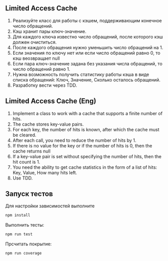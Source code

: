 ## Limited Access Cache
1. Реализуйте класс для работы с кэшем, поддерживающим конечное число обращений.
2. Кэш хранит пары ключ-значение.
3. Для каждого ключа известно число обращений, после которого кэш должен очиститься.
4. После каждого обращения нужно уменьшить число обращений на 1.
5. Если значения по ключу нет или если число обращений равно 0, то кэш веозвращает null
6. Если пара ключ-значение задана без указания числа обращений, то число обращений равно 1.
7. Нужна возможность получить статистику работы кэша в виде списка обращений:
Ключ, Значение, Сколько осталось обращений.
8. Разработку вести через TDD. 

## Limited Access Cache (Eng)
1. Implement a class to work with a cache that supports a finite number of hits.
2. The cache stores key-value pairs.
3. For each key, the number of hits is known, after which the cache must be cleared.
4. After each call, you need to reduce the number of hits by 1.
5. If there is no value for the key or if the number of hits is 0, then the cache returns null
6. If a key-value pair is set without specifying the number of hits, then the hit count is 1.
7. You need the ability to get cache statistics in the form of a list of hits:
   Key, Value, How many hits left.
8. Use TDD.

## Запуск тестов

Для настройки зависимостей выполните

```bash
npm install
```

Выполнить тесты:
```bash
npm run test
```
Прсчитать покрытие:
```bash
npm run coverage
```

   

